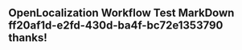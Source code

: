 <properties
ms.topic="hero-topic"
ms.test1="hero-topic"
ms.test2="test"/>

## OpenLocalization Workflow Test MarkDown ff20af1d-e2fd-430d-ba4f-bc72e1353790 thanks!
